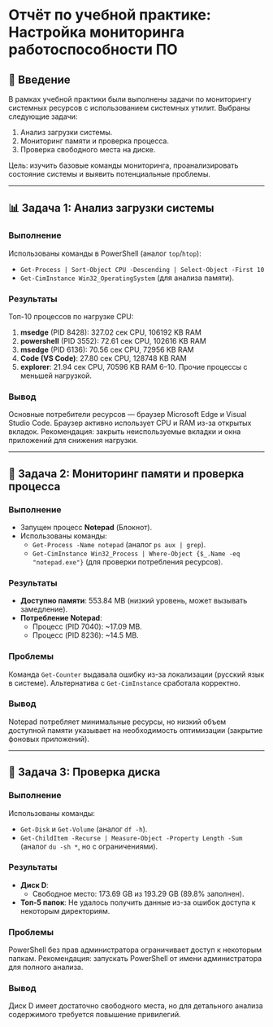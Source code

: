 # Отчёт по учебной практике: Настройка мониторинга работоспособности ПО

## 📖 Введение

В рамках учебной практики были выполнены задачи по мониторингу системных ресурсов с использованием системных утилит. Выбраны следующие задачи:

1. Анализ загрузки системы.
2. Мониторинг памяти и проверка процесса.
3. Проверка свободного места на диске.

Цель: изучить базовые команды мониторинга, проанализировать состояние системы и выявить потенциальные проблемы.

---

## 📊 Задача 1: Анализ загрузки системы

### Выполнение

Использованы команды в PowerShell (аналог `top`/`htop`):

- `Get-Process | Sort-Object CPU -Descending | Select-Object -First 10`
- `Get-CimInstance Win32_OperatingSystem` (для анализа памяти).

### Результаты

Топ-10 процессов по нагрузке CPU:

1. **msedge** (PID 8428): 327.02 сек CPU, 106192 KB RAM
2. **powershell** (PID 3552): 72.61 сек CPU, 102616 KB RAM
3. **msedge** (PID 6136): 70.56 сек CPU, 72956 KB RAM
4. **Code (VS Code)**: 27.80 сек CPU, 128748 KB RAM
5. **explorer**: 21.94 сек CPU, 70596 KB RAM 6–10. Прочие процессы с меньшей нагрузкой.

### Вывод

Основные потребители ресурсов — браузер Microsoft Edge и Visual Studio Code. Браузер активно использует CPU и RAM из-за открытых вкладок. Рекомендация: закрыть неиспользуемые вкладки и окна приложений для снижения нагрузки.

---

## 🧠 Задача 2: Мониторинг памяти и проверка процесса

### Выполнение

- Запущен процесс **Notepad** (Блокнот).
- Использованы команды:
  - `Get-Process -Name notepad` (аналог `ps aux | grep`).
  - `Get-CimInstance Win32_Process | Where-Object {$_.Name -eq "notepad.exe"}` (для проверки потребления ресурсов).

### Результаты

- **Доступно памяти**: 553.84 MB (низкий уровень, может вызывать замедление).
- **Потребление Notepad**:
  - Процесс (PID 7040): \~17.09 MB.
  - Процесс (PID 8236): \~14.5 MB.

### Проблемы

Команда `Get-Counter` выдавала ошибку из-за локализации (русский язык в системе). Альтернатива с `Get-CimInstance` сработала корректно.

### Вывод

Notepad потребляет минимальные ресурсы, но низкий объем доступной памяти указывает на необходимость оптимизации (закрытие фоновых приложений).

---

## 💾 Задача 3: Проверка диска

### Выполнение

Использованы команды:

- `Get-Disk` и `Get-Volume` (аналог `df -h`).
- `Get-ChildItem -Recurse | Measure-Object -Property Length -Sum` (аналог `du -sh *`, но с ограничениями).

### Результаты

- **Диск D**:
  - Свободное место: 173.69 GB из 193.29 GB (89.8% заполнен).
- **Топ-5 папок**: Не удалось получить данные из-за ошибок доступа к некоторым директориям.

### Проблемы

PowerShell без прав администратора ограничивает доступ к некоторым папкам. Рекомендация: запускать PowerShell от имени администратора для полного анализа.

### Вывод

Диск D имеет достаточно свободного места, но для детального анализа содержимого требуется повышение привилегий.
